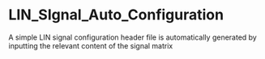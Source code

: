 # LIN_SIgnal_Auto_Configuration
A simple LIN signal configuration header file is automatically generated by inputting the relevant content of the signal matrix

